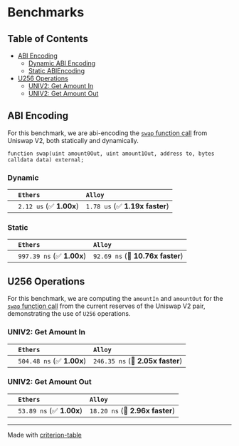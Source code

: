 # Benchmarks

## Table of Contents

- [ABI Encoding](#abi-encoding)
  - [Dynamic ABI Encoding](#dynamic)
  - [Static ABIEncoding](#static)
- [U256 Operations](#u256-operations)
  - [UNIV2: Get Amount In](#univ2:-get-amount-in)
  - [UNIV2: Get Amount Out](#univ2:-get-amount-out)

## ABI Encoding

For this benchmark, we are abi-encoding the [`swap` function call](https://github.com/Uniswap/v2-core/blob/ee547b17853e71ed4e0101ccfd52e70d5acded58/contracts/UniswapV2Pair.sol#L159) from Uniswap V2, both statically and dynamically.

```solidity
function swap(uint amount0Out, uint amount1Out, address to, bytes calldata data) external;
```

### Dynamic

|     | `Ethers`                 | `Alloy`                         |
| :-- | :----------------------- | :------------------------------ |
|     | `2.12 us` (✅ **1.00x**) | `1.78 us` (✅ **1.19x faster**) |

### Static

|     | `Ethers`                   | `Alloy`                           |
| :-- | :------------------------- | :-------------------------------- |
|     | `997.39 ns` (✅ **1.00x**) | `92.69 ns` (🚀 **10.76x faster**) |

## U256 Operations

For this benchmark, we are computing the `amountIn` and `amountOut` for the [`swap` function call](https://github.com/Uniswap/v2-core/blob/ee547b17853e71ed4e0101ccfd52e70d5acded58/contracts/UniswapV2Pair.sol#L159) from the current reserves of the Uniswap V2 pair, demonstrating the use of `U256` operations.

### UNIV2: Get Amount In

|     | `Ethers`                   | `Alloy`                           |
| :-- | :------------------------- | :-------------------------------- |
|     | `504.48 ns` (✅ **1.00x**) | `246.35 ns` (🚀 **2.05x faster**) |

### UNIV2: Get Amount Out

|     | `Ethers`                  | `Alloy`                          |
| :-- | :------------------------ | :------------------------------- |
|     | `53.89 ns` (✅ **1.00x**) | `18.20 ns` (🚀 **2.96x faster**) |

---

Made with [criterion-table](https://github.com/nu11ptr/criterion-table)
